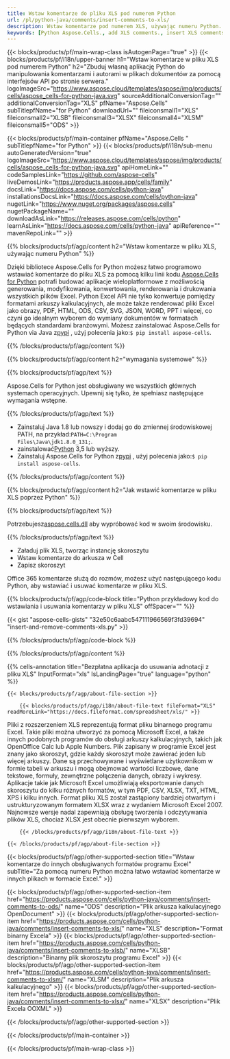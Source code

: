 ```yaml
---
title: Wstaw komentarze do pliku XLS pod numerem Python
url: /pl/python-java/comments/insert-comments-to-xls/ 
description: Wstaw komentarze pod numerem XLS, używając numeru Python. Użyj przykładowego kodu API, aby wstawić komentarze w aplikacji Python.
keywords: [Python Aspose.Cells., add XLS comments., insert XLS comments., access XLS comments., remove XLS comments., delete XLS comments., add comments in XLS., insert comments in XLS., access comments in XLS., remove comments in XLS., delete comments in XLS]
---
```

{{< blocks/products/pf/main-wrap-class isAutogenPage="true" >}}
{{< blocks/products/pf/i18n/upper-banner h1="Wstaw komentarze w pliku XLS pod numerem Python" h2="Zbuduj własną aplikację Python do manipulowania komentarzami i autorami w plikach dokumentów za pomocą interfejsów API po stronie serwera." logoImageSrc="https://www.aspose.cloud/templates/aspose/img/products/cells/aspose_cells-for-python-java.svg" sourceAdditionalConversionTag="" additionalConversionTag="XLS" pfName="Aspose.Cells" subTitlepfName="for Python" downloadUrl="" fileiconsmall1="XLS" fileiconsmall2="XLSB" fileiconsmall3="XLSX" fileiconsmall4="XLSM" fileiconsmall5="ODS" >}}

{{< blocks/products/pf/main-container pfName="Aspose.Cells " subTitlepfName="for Python" >}}
{{< blocks/products/pf/i18n/sub-menu autoGeneratedVersion="true" logoImageSrc="https://www.aspose.cloud/templates/aspose/img/products/cells/aspose_cells-for-python-java.svg" apiHomeLink="" codeSamplesLink="https://github.com/aspose-cells" liveDemosLink="https://products.aspose.app/cells/family" docsLink="https://docs.aspose.com/cells/python-java" installationsDocsLink="https://docs.aspose.com/cells/python-java" nugetLink="https://www.nuget.org/packages/aspose.cells" nugetPackageName="" downloadAsLink="https://releases.aspose.com/cells/python" learnAsLink="https://docs.aspose.com/cells/python-java" apiReference="" mavenRepoLink="" >}}

{{% blocks/products/pf/agp/content h2="Wstaw komentarze w pliku XLS, używając numeru Python" %}}

 Dzięki bibliotece Aspose.Cells for Python możesz łatwo programowo wstawiać komentarze do pliku XLS za pomocą kilku linii kodu.[Aspose.Cells for Python](https://pypi.org/project/aspose-cells) potrafi budować aplikacje wieloplatformowe z możliwością generowania, modyfikowania, konwertowania, renderowania i drukowania wszystkich plików Excel. Python Excel API nie tylko konwertuje pomiędzy formatami arkuszy kalkulacyjnych, ale może także renderować pliki Excel jako obrazy, PDF, HTML, ODS, CSV, SVG, JSON, WORD, PPT i więcej, co czyni go idealnym wyborem do wymiany dokumentów w formatach będących standardami branżowymi. Możesz zainstalować Aspose.Cells for Python via Java z<a href="https://pypi.org/project/aspose-cells/">pypi</a> , użyj polecenia jako:<code>$ pip install aspose-cells</code>.


{{% /blocks/products/pf/agp/content %}}

{{% blocks/products/pf/agp/content h2="wymagania systemowe" %}}

{{% blocks/products/pf/agp/text %}}

 Aspose.Cells for Python jest obsługiwany we wszystkich głównych systemach operacyjnych. Upewnij się tylko, że spełniasz następujące wymagania wstępne.

{{% /blocks/products/pf/agp/text %}}

-  Zainstaluj Java 1.8 lub nowszy i dodaj go do zmiennej środowiskowej PATH, na przykład:<code>PATH=C:\Program Files\Java\jdk1.8.0_131;</code>.
-  zainstalować[Python](https://www.python.org/downloads/) 3,5 lub wyższy.
-  Zainstaluj Aspose.Cells for Python z<a href="https://pypi.org/project/aspose-cells/">pypi</a> , użyj polecenia jako:<code>$ pip install aspose-cells</code>.


{{% /blocks/products/pf/agp/content %}}

{{% blocks/products/pf/agp/content h2="Jak wstawić komentarze w pliku XLS poprzez Python" %}}

{{% blocks/products/pf/agp/text %}}

 Potrzebujesz[aspose.cells.dll](https://releases.aspose.com/cells/python) aby wypróbować kod w swoim środowisku.

{{% /blocks/products/pf/agp/text %}}

+ Załaduj plik XLS, tworząc instancję skoroszytu
+ Wstaw komentarze do arkusza w Cell
 + Zapisz skoroszyt

Office 365 komentarze służą do rozmów, możesz użyć następującego kodu Python, aby wstawiać i usuwać komentarze w pliku XLS.

{{% blocks/products/pf/agp/code-block title="Python przykładowy kod do wstawiania i usuwania komentarzy w pliku XLS" offSpacer="" %}}

{{< gist "aspose-cells-gists" "32e50c6aabc547111966569f3fd39694" "insert-and-remove-comments-xls.py" >}}

{{% /blocks/products/pf/agp/code-block %}}

{{% /blocks/products/pf/agp/content %}}



{{% cells-annotation title="Bezpłatna aplikacja do usuwania adnotacji z pliku XLS" InputFormat="xls" IsLandingPage="true" language="python" %}}

<!-- aboutfile Starts -->

    {{< blocks/products/pf/agp/about-file-section >}}

        {{< blocks/products/pf/agp/i18n/about-file-text fileFormat="XLS" readMoreLink="https://docs.fileformat.com/spreadsheet/xls/" >}}
Pliki z rozszerzeniem XLS reprezentują format pliku binarnego programu Excel. Takie pliki można utworzyć za pomocą Microsoft Excel, a także innych podobnych programów do obsługi arkuszy kalkulacyjnych, takich jak OpenOffice Calc lub Apple Numbers. Plik zapisany w programie Excel jest znany jako skoroszyt, gdzie każdy skoroszyt może zawierać jeden lub więcej arkuszy. Dane są przechowywane i wyświetlane użytkownikom w formie tabeli w arkuszu i mogą obejmować wartości liczbowe, dane tekstowe, formuły, zewnętrzne połączenia danych, obrazy i wykresy. Aplikacje takie jak Microsoft Excel umożliwiają eksportowanie danych skoroszytu do kilku różnych formatów, w tym PDF, CSV, XLSX, TXT, HTML, XPS i kilku innych. Format pliku XLS został zastąpiony bardziej otwartym i ustrukturyzowanym formatem XLSX wraz z wydaniem Microsoft Excel 2007. Najnowsze wersje nadal zapewniają obsługę tworzenia i odczytywania plików XLS, chociaż XLSX jest obecnie pierwszym wyborem.

        {{< /blocks/products/pf/agp/i18n/about-file-text >}}

    {{< /blocks/products/pf/agp/about-file-section >}}

<!-- aboutfile Ends -->

{{< blocks/products/pf/agp/other-supported-section title="Wstaw komentarze do innych obsługiwanych formatów programu Excel" subTitle="Za pomocą numeru Python można łatwo wstawiać komentarze w innych plikach w formacie Excel." >}}

{{< blocks/products/pf/agp/other-supported-section-item href="https://products.aspose.com/cells/python-java/comments/insert-comments-to-ods/" name="ODS" description="Plik arkusza kalkulacyjnego OpenDocument" >}}
{{< blocks/products/pf/agp/other-supported-section-item href="https://products.aspose.com/cells/python-java/comments/insert-comments-to-xls/" name="XLS" description="Format binarny Excela" >}}
{{< blocks/products/pf/agp/other-supported-section-item href="https://products.aspose.com/cells/python-java/comments/insert-comments-to-xlsb/" name="XLSB" description="Binarny plik skoroszytu programu Excel" >}}
{{< blocks/products/pf/agp/other-supported-section-item href="https://products.aspose.com/cells/python-java/comments/insert-comments-to-xlsm/" name="XLSM" description="Plik arkusza kalkulacyjnego" >}}
{{< blocks/products/pf/agp/other-supported-section-item href="https://products.aspose.com/cells/python-java/comments/insert-comments-to-xlsx/" name="XLSX" description="Plik Excela OOXML" >}}

{{< /blocks/products/pf/agp/other-supported-section >}}

{{< /blocks/products/pf/main-container >}}
    
{{< /blocks/products/pf/main-wrap-class >}}
